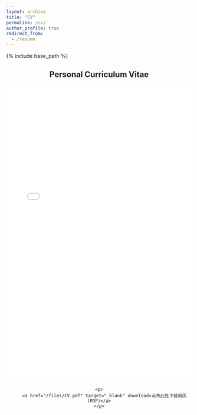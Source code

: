 ```yaml
---
layout: archive
title: "CV"
permalink: /cv/
author_profile: true
redirect_from:
  - /resume
---
```


{% include base_path %}


<div style="text-align: center;">
    <h2>Personal Curriculum Vitae</h2>
    <iframe 
        src="/files/CV.pdf" 
        style="width:100%; height:800px; border:none;" 
        title="我的个人简历">
        <p>
            您的浏览器不支持 PDF 嵌入。请点击以下链接下载查看：
            <a href="/files/CV.pdf" target="_blank">下载我的简历</a>
        </p>
    </iframe>
    
    <p>
        <a href="/files/CV.pdf" target="_blank" download>点击此处下载简历 (PDF)</a>
    </p>
</div>

<!-- Education
======
* Ph.D in Version Control Theory, GitHub University, 2018 (expected)
* M.S. in Jekyll, GitHub University, 2014
* B.S. in GitHub, GitHub University, 2012

Work experience
======
* Spring 2024: Academic Pages Collaborator
  * GitHub University
  * Duties includes: Updates and improvements to template
  * Supervisor: The Users

* Fall 2015: Research Assistant
  * GitHub University
  * Duties included: Merging pull requests
  * Supervisor: Professor Hub

* Summer 2015: Research Assistant
  * GitHub University
  * Duties included: Tagging issues
  * Supervisor: Professor Git
  
Skills
======
* Skill 1
* Skill 2
  * Sub-skill 2.1
  * Sub-skill 2.2
  * Sub-skill 2.3
* Skill 3

Publications
======
  <ul>{% for post in site.publications reversed %}
    {% include archive-single-cv.html %}
  {% endfor %}</ul>
  
Talks
======
  <ul>{% for post in site.talks reversed %}
    {% include archive-single-talk-cv.html  %}
  {% endfor %}</ul>
  
Teaching
======
  <ul>{% for post in site.teaching reversed %}
    {% include archive-single-cv.html %}
  {% endfor %}</ul>
  
Service and leadership
======
* Currently signed in to 43 different slack teams -->
